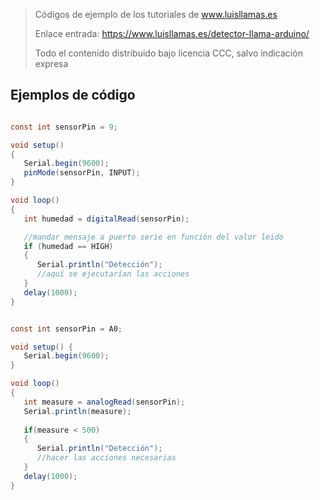 > Códigos de ejemplo de los tutoriales de www.luisllamas.es
>
> Enlace entrada: https://www.luisllamas.es/detector-llama-arduino/
>
> Todo el contenido distribuido bajo licencia CCC, salvo indicación expresa


## Ejemplos de código
```csharp
const int sensorPin = 9;

void setup()
{
   Serial.begin(9600);
   pinMode(sensorPin, INPUT);
}

void loop()
{
   int humedad = digitalRead(sensorPin);

   //mandar mensaje a puerto serie en función del valor leido
   if (humedad == HIGH)
   {
      Serial.println("Detección");   
      //aquí se ejecutarían las acciones
   }
   delay(1000);
}
```

```csharp
const int sensorPin = A0;

void setup() {
   Serial.begin(9600);
}

void loop() 
{
   int measure = analogRead(sensorPin);
   Serial.println(measure);
  
   if(measure < 500)
   {
      Serial.println("Detección");  
      //hacer las acciones necesarias
   }
   delay(1000);
}
```


